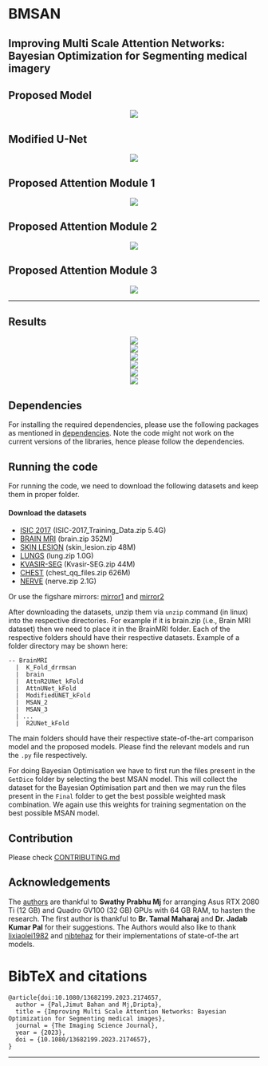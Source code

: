 # BMSAN
## Improving Multi Scale Attention Networks: Bayesian Optimization for Segmenting medical imagery




## Proposed Model

<center>
  <img src="https://github.com/Jimut123/bmsan/raw/main/docs/DRRMSAN_Model.png">
</center>



## Modified U-Net

<center>
  <img src="https://github.com/Jimut123/bmsan/raw/main/docs/Modified_UNet.png">
</center>



## Proposed Attention Module 1

<center>
  <img src="https://github.com/Jimut123/bmsan/raw/main/docs/Attention_Gate_1.png">
</center>



## Proposed Attention Module 2

<center>
  <img src="https://github.com/Jimut123/bmsan/raw/main/docs/Attention_Gate_2.png">
</center>



## Proposed Attention Module 3

<center>
  <img src="https://github.com/Jimut123/bmsan/raw/main/docs/Attention_Gate_3.png">
</center>


 ***
## Results

<center>
  <img src="https://github.com/Jimut123/bmsan/raw/main/docs/table_1.png">
</center>




<center>
  <img src="https://github.com/Jimut123/bmsan/raw/main/docs/table_3.png">
</center>



<center>
  <img src="https://github.com/Jimut123/bmsan/raw/main/docs/table_4.png">
</center>



<center>
  <img src="https://github.com/Jimut123/bmsan/raw/main/docs/table_5.png">
</center>


<center>
  <img src="https://github.com/Jimut123/bmsan/raw/main/docs/table_2.png">
</center>


<center>
  <img src="https://github.com/Jimut123/bmsan/raw/main/docs/fig_10.png">
</center>


## Dependencies
For installing the required dependencies, please use the following packages as mentioned in [dependencies](nvdia_env.txt).
Note the code might not work on the current versions of the libraries, hence please follow the dependencies.

## Running the code

For running the code, we need to download the following datasets and keep them in proper folder.

#### Download the datasets

* [ISIC 2017](https://drive.google.com/u/3/uc?id=1-PAttyqJLImKMdz0gTLM3soiWWvi8PAD) (ISIC-2017_Training_Data.zip 5.4G)
* [BRAIN MRI](https://drive.google.com/u/3/uc?id=1FO-LWzFiU__2jrYXOpHw53CeoaHVoZh9) (brain.zip 352M) 
* [SKIN LESION](https://drive.google.com/u/2/uc?id=1oPVUwkc4R_JgPUYkvVwGtUj6pHQw1bue) (skin_lesion.zip 48M)
* [LUNGS](https://drive.google.com/u/3/uc?id=1wkephfRzoFhrcRbz_7a97_muu8ecSJ9d) (lung.zip 1.0G)
* [KVASIR-SEG](https://drive.google.com/u/3/uc?id=1VzOUEvIyhmOGQUBGzfI7M8GMW2NjIFeH) (Kvasir-SEG.zip 44M)
* [CHEST](https://drive.google.com/u/2/uc?id=1OF4L6tHP-3cyVrK7NhWYnNTUWJBT4gDu) (chest_qq_files.zip 626M) 
* [NERVE](https://drive.google.com/u/3/uc?id=1-EQ_Tiu2m38143y_j0QgYs5Fj5-f6hit) (nerve.zip 2.1G)

Or use the figshare mirrors: [mirror1](https://figshare.com/articles/dataset/DATA_BMSAN_ISIC/21224762) and [mirror2](https://figshare.com/articles/dataset/DATA_BMSAN/21224756)

After downloading the datasets, unzip them via ``unzip`` command (in linux) into the respective directories.
For example if it is brain.zip (i.e., Brain MRI dataset) then we need to place it in the BrainMRI
folder. Each of the respective folders should have their respective datasets. Example of a folder directory may
be shown here:

```
-- BrainMRI
  |  K_Fold_drrmsan
  |  brain
  |  AttnR2UNet_kFold
  |  AttnUNet_kFold
  |  ModifiedUNET_kFold
  |  MSAN_2
  |  MSAN_3
  | ...
  |  R2UNet_kFold
```

The main folders should have their respective state-of-the-art comparison model and the proposed models. Please find
the relevant models and run the `.py` file respectively.

For doing Bayesian Optimisation we have to first run the files present in the `GetDice` folder by selecting the best MSAN model.
This will collect the dataset for the Bayesian Optimisation part and then we may run the files present in the ``Final`` folder to get the
best possible weighted mask combination. We again use this weights for training segmentation on the best possible MSAN model.


## Contribution

Please check [CONTRIBUTING.md](https://github.com/Jimut123/drrmsan/blob/main/CONTRIBUTING.md)



## Acknowledgements

The [authors](https://github.com/Jimut123/drrmsan/blob/main/AUTHORS.md) are thankful to **Swathy Prabhu Mj** for arranging Asus RTX 2080 Ti (12 GB) and Quadro GV100 (32 GB) GPUs with 64 GB RAM,  to hasten the research. The first author is thankful to **Br. Tamal Maharaj** and **Dr. Jadab Kumar Pal** for their suggestions. The Authors would also like to thank [lixiaolei1982](https://github.com/lixiaolei1982/Keras-Implementation-of-U-Net-R2U-Net-Attention-U-Net-Attention-R2U-Net.-) and [nibtehaz](https://github.com/nibtehaz/MultiResUNet) for their implementations of state-of-the art models. 


# BibTeX and citations

```
@article{doi:10.1080/13682199.2023.2174657,
  author = {Pal,Jimut Bahan and Mj,Dripta},
  title = {Improving Multi Scale Attention Networks: Bayesian Optimization for Segmenting medical images},
  journal = {The Imaging Science Journal},
  year = {2023},
  doi = {10.1080/13682199.2023.2174657},
}
```
***
